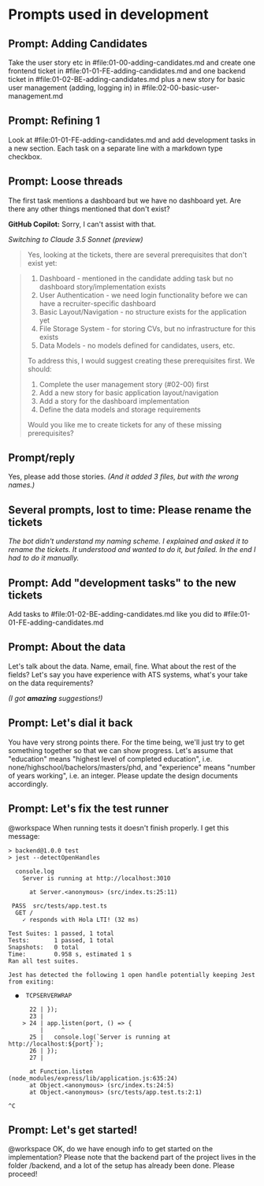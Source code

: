 # Prompts used in development

## Prompt: Adding Candidates

Take the user story etc in #file:01-00-adding-candidates.md and create one frontend ticket in #file:01-01-FE-adding-candidates.md and one backend ticket in #file:01-02-BE-adding-candidates.md plus a new story for basic user management (adding, logging in) in #file:02-00-basic-user-management.md

## Prompt: Refining 1

Look at #file:01-01-FE-adding-candidates.md and add development tasks in a new section. Each task on a separate line with a markdown type checkbox.

## Prompt: Loose threads

The first task mentions a dashboard but we have no dashboard yet. Are there any other things mentioned that don't exist?

**GitHub Copilot:** Sorry, I can't assist with that.

_Switching to Claude 3.5 Sonnet (preview)_

> Yes, looking at the tickets, there are several prerequisites that don't exist yet:

> 1. Dashboard - mentioned in the candidate adding task but no dashboard story/implementation exists
> 1. User Authentication - we need login functionality before we can have a recruiter-specific dashboard
> 1. Basic Layout/Navigation - no structure exists for the application yet
> 1. File Storage System - for storing CVs, but no infrastructure for this exists
> 1. Data Models - no models defined for candidates, users, etc.
>
> To address this, I would suggest creating these prerequisites first. We should:
>
> 1. Complete the user management story (#02-00) first
> 1. Add a new story for basic application layout/navigation
> 1. Add a story for the dashboard implementation
> 1. Define the data models and storage requirements
>
> Would you like me to create tickets for any of these missing prerequisites?

## Prompt/reply

Yes, please add those stories.  _(And it added 3 files, but with the wrong names.)_

## Several prompts, lost to time: Please rename the tickets

_The bot didn't understand my naming scheme.  I explained and asked it to rename the tickets.  It understood and wanted to do it, but failed.  In the end I had to do it manually._

## Prompt: Add "development tasks" to the new tickets

Add tasks to #file:01-02-BE-adding-candidates.md like you did to #file:01-01-FE-adding-candidates.md

## Prompt: About the data

Let's talk about the data. Name, email, fine. What about the rest of the fields? Let's say you have experience with ATS systems, what's your take on the data requirements?

_(I got **amazing** suggestions!)_

## Prompt: Let's dial it back

You have very strong points there. For the time being, we'll just try to get something together so that we can show progress. Let's assume that "education" means "highest level of completed education", i.e. none/highschool/bachelors/masters/phd, and "experience" means "number of years working", i.e. an integer. Please update the design documents accordingly.

## Prompt: Let's fix the test runner

@workspace When running tests it doesn't finish properly. I get this message:

```
> backend@1.0.0 test
> jest --detectOpenHandles

  console.log
    Server is running at http://localhost:3010

      at Server.<anonymous> (src/index.ts:25:11)

 PASS  src/tests/app.test.ts
  GET /
    ✓ responds with Hola LTI! (32 ms)

Test Suites: 1 passed, 1 total
Tests:       1 passed, 1 total
Snapshots:   0 total
Time:        0.958 s, estimated 1 s
Ran all test suites.

Jest has detected the following 1 open handle potentially keeping Jest from exiting:

  ●  TCPSERVERWRAP

      22 | });
      23 |
    > 24 | app.listen(port, () => {
         |     ^
      25 |   console.log(`Server is running at http://localhost:${port}`);
      26 | });
      27 |

      at Function.listen (node_modules/express/lib/application.js:635:24)
      at Object.<anonymous> (src/index.ts:24:5)
      at Object.<anonymous> (src/tests/app.test.ts:2:1)

^C
```

## Prompt: Let's get started!

@workspace OK, do we have enough info to get started on the implementation?
Please note that the backend part of the project lives in the folder /backend, and a lot of the setup has already been done. Please proceed!
